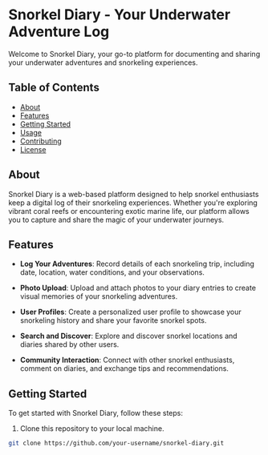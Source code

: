 # Snorkel Diary - Your Underwater Adventure Log

Welcome to Snorkel Diary, your go-to platform for documenting and sharing your underwater adventures and snorkeling experiences.

## Table of Contents

- [About](#about)
- [Features](#features)
- [Getting Started](#getting-started)
- [Usage](#usage)
- [Contributing](#contributing)
- [License](#license)

## About

Snorkel Diary is a web-based platform designed to help snorkel enthusiasts keep a digital log of their snorkeling experiences. Whether you're exploring vibrant coral reefs or encountering exotic marine life, our platform allows you to capture and share the magic of your underwater journeys.

## Features

- **Log Your Adventures**: Record details of each snorkeling trip, including date, location, water conditions, and your observations.

- **Photo Upload**: Upload and attach photos to your diary entries to create visual memories of your snorkeling adventures.

- **User Profiles**: Create a personalized user profile to showcase your snorkeling history and share your favorite snorkel spots.

- **Search and Discover**: Explore and discover snorkel locations and diaries shared by other users.

- **Community Interaction**: Connect with other snorkel enthusiasts, comment on diaries, and exchange tips and recommendations.

## Getting Started

To get started with Snorkel Diary, follow these steps:

1. Clone this repository to your local machine.

```bash
git clone https://github.com/your-username/snorkel-diary.git
```
